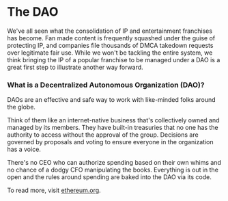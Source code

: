 # The DAO

We've all seen what the consolidation of IP and entertainment franchises has become. Fan made content is frequently squashed under the guise of protecting IP, and companies file thousands of DMCA takedown requests over legitimate fair use. While we won't be tackling the entire system, we think bringing the IP of a popular franchise to be managed under a DAO is a great first step to illustrate another way forward.&#x20;

### What is a Decentralized Autonomous Organization (DAO)?

DAOs are an effective and safe way to work with like-minded folks around the globe.

Think of them like an internet-native business that's collectively owned and managed by its members. They have built-in treasuries that no one has the authority to access without the approval of the group. Decisions are governed by proposals and voting to ensure everyone in the organization has a voice.

There's no CEO who can authorize spending based on their own whims and no chance of a dodgy CFO manipulating the books. Everything is out in the open and the rules around spending are baked into the DAO via its code.

To read more, visit [ethereum.org](https://ethereum.org/en/dao/).
